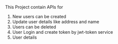 This Project contain APIs for

1. New users can be created
2. Update user details like address and name
3. Users can be deleted
4. User Login and create token by jwt-token service
5. User details
